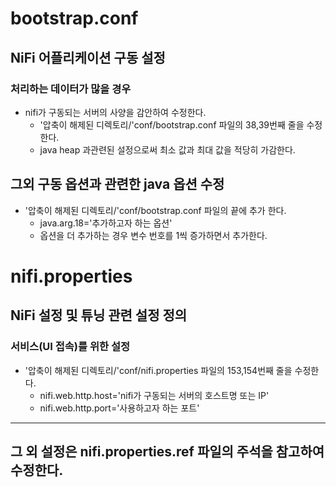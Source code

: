   # bootstrap.conf
  ## NiFi 어플리케이션 구동 설정
  ### 처리하는 데이터가 많을 경우 
  * nifi가 구동되는 서버의 사양을 감안하여 수정한다.
     * '압축이 해제된 디렉토리/'conf/bootstrap.conf 파일의 38,39번째 줄을 수정한다.
     * java heap 과관련된 설정으로써 최소 값과 최대 값을 적당히 가감한다.
  
  ## 그외 구동 옵션과 관련한 java 옵션 수정
  * '압축이 해제된 디렉토리/'conf/bootstrap.conf 파일의 끝에 추가 한다.
    * java.arg.18='추가하고자 하는 옵션'
    * 옵션을 더 추가하는 경우 변수 번호를 1씩 증가하면서 추가한다.



# nifi.properties
## NiFi 설정 및 튜닝 관련 설정 정의
### 서비스(UI 접속)를 위한 설정
* '압축이 해제된 디렉토리/'conf/nifi.properties 파일의 153,154번째 줄을 수정한다.
  * nifi.web.http.host='nifi가 구동되는 서버의 호스트명 또는 IP'
  * nifi.web.http.port='사용하고자 하는 포트'
***
## 그 외 설정은 nifi.properties.ref 파일의 주석을 참고하여 수정한다.
